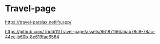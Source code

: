 # Travel-page

https://travel-paralax.netlify.app/




https://github.com/Tridib11/Travel-page/assets/86187166/a5ab78c9-78ac-44cc-b60b-8e619fac6564

